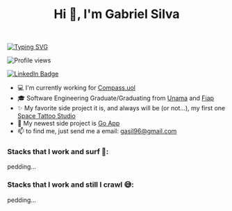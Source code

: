 <h1 align="center">Hi 👋, I'm Gabriel Silva</h1>

<br>

<a href="https://git.io/typing-svg"><img src="https://readme-typing-svg.herokuapp.com?font=Fira+Code&pause=1000&color=58F71A&width=435&lines=Full+Stack+Developer...+no+no+no;Backend+Developer...+no+no+no;Mobile+Developer...+no+no+no;Just+Developer%2C+right%3F" alt="Typing SVG" /></a>

![Profile views](https://gpvc.arturio.dev/gasil96)<p><a href="https://www.linkedin.com/in/gabriel-silva-74811a136"><img src="https://img.shields.io/badge/-LinkedIn-0077B5?style=flat-square&amp;labelColor=0077B5&amp;logo=LinkedIn&amp;link=https://www.linkedin.com/in/gabriel-silva-74811a136" alt="LinkedIn Badge"></a> </P>

<ul>
  <li> 💻 I'm currently working for <a href="https://compass.uolm">Compass.uol</a> </li>
  <li> 🎓 Software Engineering Graduate/Graduating from <a href="https://www.unama.br">Unama</a> and <a href="https://www.fiap.com.br">Fiap</a> </li>
  <li> ✨  My favorite side project it is, and always will be (or not...), my first one <a href="https://github.com/gasil96/space-tattoo-studio">Space Tattoo Studio</a> </li>
  <li> 🔭 My newest side project is <a href="https://github.com/gasil96/go-project">Go App</a> </li>
  <li> 📫 to find me, just send me a email: <a href="mailto: gasil96@gmail.com">gasil96@gmail.com</a> </li>
</li>
</ul>

<h3 align="left">Stacks that I work and surf 🤗:</h3>
pedding...

<h3 align="left">Stacks that I work and still I crawl 😅:</h3>
pedding...

